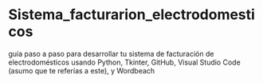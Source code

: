 # Sistema_facturarion_electrodomesticos
guía paso a paso para desarrollar tu sistema de facturación de electrodomésticos usando Python, Tkinter, GitHub, Visual Studio Code (asumo que te referías a este), y Wordbeach
